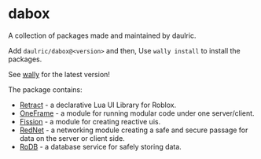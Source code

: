 # dabox

A collection of packages made and maintained by daulric.

Add `daulric/dabox@<version>` and then,
Use `wally install` to install the packages.

See [wally](https://wally.run/package/daulric/dabox) for the latest version!

The package contains:
- [Retract](https://github.com/daulric/retract) - a declarative Lua UI Library for Roblox.
- [OneFrame](https://githhub.com/daulric/oneframe) - a module for running modular code under one server/client.
- [Fission](https://github.com/daulric/fission) - a module for creating reactive uis.
- [RedNet](https://github.com/daulric/rednet) - a networking module creating a safe and secure passage for data on the server or client side.
- [RoDB](https://github.com/daulric/rodb) - a database service for safely storing data.